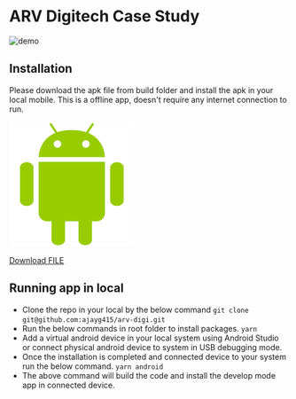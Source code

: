 # ARV Digitech Case Study

<img src="https://github.com/ajayg415/arv-digi/blob/main/builds/arv.gif" alt="demo" width="30%" height="30%"/>

## Installation

Please download the apk file from build folder and install the apk in your local mobile.
This is a offline app, doesn't require any internet connection to run. 

[![N|Solid](https://github.com/ajayg415/arv-digi/blob/main/builds/download.png)](https://github.com/ajayg415/arv-digi/blob/main/builds/app-release.apk)

<a id="raw-url" href="https://github.com/ajayg415/arv-digi/blob/main/builds/app-release.apk">Download FILE</a>


## Running app in local
- Clone the repo in your local by the below command
`git clone git@github.com:ajayg415/arv-digi.git` 
- Run the below commands in root folder to install packages.
`yarn`
- Add a virtual android device in your local system using Android Studio or connect physical android device to system in USB debugging mode.
- Once the installation is completed and connected device to your system run the below command.
`yarn android`
- The above command will build the code and install the develop mode app in connected device. 
